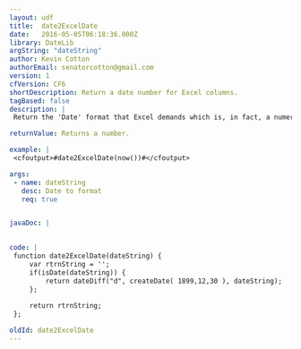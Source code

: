 ```yaml
---
layout: udf
title:  date2ExcelDate
date:   2016-05-05T06:18:36.000Z
library: DateLib
argString: "dateString"
author: Kevin Cotton
authorEmail: senatorcotton@gmail.com
version: 1
cfVersion: CF6
shortDescription: Return a date number for Excel columns.
tagBased: false
description: |
 Return the 'Date' format that Excel demands which is, in fact, a numeric representation of a date created by the difference in the number of days, between the date in question and Dec. 31, 1899

returnValue: Returns a number.

example: |
 <cfoutput>#date2ExcelDate(now())#</cfoutput>

args:
 - name: dateString
   desc: Date to format
   req: true


javaDoc: |
 

code: |
 function date2ExcelDate(dateString) {
     var rtrnString = '';
     if(isDate(dateString)) {
         return dateDiff("d", createDate( 1899,12,30 ), dateString);
     };
                 
     return rtrnString;
 };

oldId: date2ExcelDate
---
```



